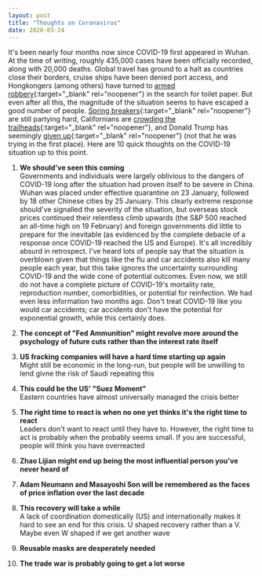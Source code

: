 ```yaml
---
layout: post
title: "Thoughts on Coronavirus"
date: 2020-03-24
---
```


It's been nearly four months now since COVID-19 first appeared in Wuhan. At the time of writing, roughly 435,000 cases have been officially recorded, along with 20,000 deaths. Global travel has ground to a halt as countries close their borders, cruise ships have been denied port access, and Hongkongers (among others) have turned to [armed robbery](https://www.scmp.com/news/hong-kong/law-and-crime/article/3050907/armed-gang-steals-hk1000-toilet-paper-coronavirus){:target="_blank" rel="noopener"} in the search for toilet paper. But even after all this, the magnitude of the situation seems to have escaped a good number of people. [Spring breakers](https://www.usatoday.com/story/travel/destinations/2020/03/19/spring-break-beaches-florida-look-packed-despite-coronavirus-spread/2873248001/){:target="_blank" rel="noopener"} are still partying hard, Californians are [crowding the trailheads](https://www.wsj.com/articles/no-californians-sheltering-in-place-doesnt-include-hiking-in-crowds-11585065557){:target="_blank" rel="noopener"}, and Donald Trump has seemingly [given up](https://twitter.com/realDonaldTrump/status/1241935285916782593/){:target="_blank" rel="noopener"} (not that he was trying in the first place). Here are 10 quick thoughts on the COVID-19 situation up to this point.

1. **We should've seen this coming**  
Governments and individuals were largely oblivious to the dangers of COVID-19 long after the situation had proven itself to be severe in China. Wuhan was placed under effective quarantine on 23 January, followed by 18 other Chinese cities by 25 January. This clearly extreme response should've signalled the severity of the situation, but overseas stock prices continued their relentless climb upwards (the S&P 500 reached an all-time high on 19 February) and foreign governments did little to prepare for the inevitable (as evidenced by the complete debacle of a response once COVID-19 reached the US and Europe). It's all incredibly absurd in retrospect. I've heard lots of people say that the situation is overblown given that things like the flu and car accidents also kill many people each year, but this take ignores the uncertainty surrounding COVID-19 and the wide cone of potential outcomes. Even now, we still do not have a complete picture of COVID-19's mortality rate, reproduction number, comorbidities, or potential for reinfection. We had even less information two months ago. Don't treat COVID-19 like you would car accidents; car accidents don't have the potential for exponential growth, while this certainly does.

2. **The concept of "Fed Ammunition" might revolve more around the psychology of future cuts rather than the interest rate itself**


3. **US fracking companies will have a hard time starting up again**  
Might still be economic in the long-run, but people will be unwilling to lend givne the risk of Saudi repeating this

4. **This could be the US' "Suez Moment"**  
Eastern countries have almost universally managed the crisis better

5. **The right time to react is when no one yet thinks it's the right time to react**  
Leaders don't want to react until they have to. However, the right time to act is probably when the probably seems small. If you are successful, people will think you have overreacted

6. **Zhao Lijian might end up being the most influential person you've never heard of**

7. **Adam Neumann and Masayoshi Son will be remembered as the faces of price inflation over the last decade**

8. **This recovery will take a while**  
A lack of coordination domestically (US) and internationally makes it hard to see an end for this crisis. U shaped recovery rather than a V. Maybe even W shaped if we get another wave

9. **Reusable masks are desperately needed**

10. **The trade war is probably going to get a lot worse**

